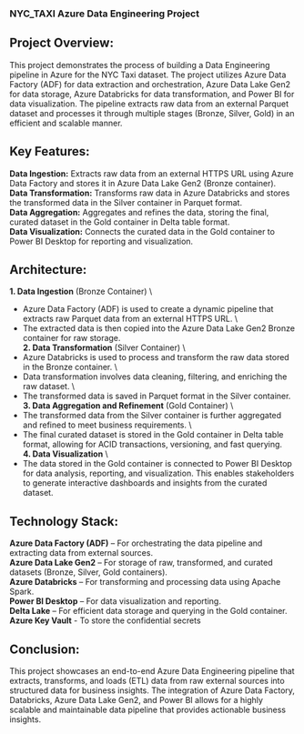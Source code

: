 ### NYC_TAXI Azure Data Engineering Project

## Project Overview:
This project demonstrates the process of building a Data Engineering pipeline in Azure for the NYC Taxi dataset. The project utilizes Azure Data Factory (ADF) for data extraction and orchestration, Azure Data Lake Gen2 for data storage, Azure Databricks for data transformation, and Power BI for data visualization. The pipeline extracts raw data from an external Parquet dataset and processes it through multiple stages (Bronze, Silver, Gold) in an efficient and scalable manner.

## Key Features: 
**Data Ingestion:** Extracts raw data from an external HTTPS URL using Azure Data Factory and stores it in Azure Data Lake Gen2 (Bronze container). \
**Data Transformation:** Transforms raw data in Azure Databricks and stores the transformed data in the Silver container in Parquet format. \
**Data Aggregation:** Aggregates and refines the data, storing the final, curated dataset in the Gold container in Delta table format. \
**Data Visualization:** Connects the curated data in the Gold container to Power BI Desktop for reporting and visualization. 

## Architecture:
**1. Data Ingestion** (Bronze Container) \
* Azure Data Factory (ADF) is used to create a dynamic pipeline that extracts raw Parquet data from an external HTTPS URL. \
* The extracted data is then copied into the Azure Data Lake Gen2 Bronze container for raw storage. \
**2. Data Transformation** (Silver Container) \
* Azure Databricks is used to process and transform the raw data stored in the Bronze container. \
* Data transformation involves data cleaning, filtering, and enriching the raw dataset. \
* The transformed data is saved in Parquet format in the Silver container. \
**3. Data Aggregation and Refinement** (Gold Container) \
* The transformed data from the Silver container is further aggregated and refined to meet business requirements. \
* The final curated dataset is stored in the Gold container in Delta table format, allowing for ACID transactions, versioning, and fast querying. \
**4. Data Visualization** \
* The data stored in the Gold container is connected to Power BI Desktop for data analysis, reporting, and visualization. This enables stakeholders to generate interactive dashboards and insights from the curated dataset.

## Technology Stack: 
**Azure Data Factory (ADF)** – For orchestrating the data pipeline and extracting data from external sources. \
**Azure Data Lake Gen2** – For storage of raw, transformed, and curated datasets (Bronze, Silver, Gold containers). \
**Azure Databricks** – For transforming and processing data using Apache Spark. \
**Power BI Desktop** – For data visualization and reporting. \
**Delta Lake** – For efficient data storage and querying in the Gold container. \
**Azure Key Vault** - To store the confidential secrets

## Conclusion:
This project showcases an end-to-end Azure Data Engineering pipeline that extracts, transforms, and loads (ETL) data from raw external sources into structured data for business insights. The integration of Azure Data Factory, Databricks, Azure Data Lake Gen2, and Power BI allows for a highly scalable and maintainable data pipeline that provides actionable business insights.
